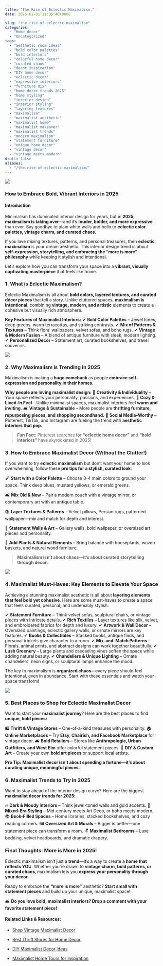 ```yaml
---
title: "The Rise of Eclectic Maximalism:"
date: 2025-02-01T11:35:48+0000

slug: "the-rise-of-eclectic-maximalism"
categories:
  - "Home decor"
  - "Uncategorized"
tags:
  - "aesthetic room ideas"
  - "bold color palettes"
  - "bold interiors"
  - "colorful home decor"
  - "curated chaos"
  - "decor inspiration"
  - "DIY home decor"
  - "eclectic decor"
  - "expressive interiors"
  - "furniture mix"
  - "home decor trends 2025"
  - "home styling"
  - "interior design"
  - "interior styling"
  - "layering textures"
  - "maximalism"
  - "maximalist aesthetic"
  - "maximalist home"
  - "maximalist makeover"
  - "maximalist trends"
  - "modern maximalism"
  - "statement furniture"
  - "unique home decor"
  - "vintage decor"
  - "vintage meets modern"
draft: false
aliases:
  - "/the-rise-of-eclectic-maximalism/"
---
```

![](/Primary-Play-The-Bold-Color-Trend-Transforming-Home-Interiors-2.-Statement-Furniture-Bold-Pieces-that-Pop.webp)

### **How to Embrace Bold, Vibrant Interiors in 2025**

#### **Introduction**

Minimalism has dominated interior design for years, but in **2025, maximalism is taking over**—and it’s **louder, bolder, and more expressive** than ever. Say goodbye to plain white walls and hello to **eclectic color palettes, vintage charm, and curated chaos.**

If you love mixing textures, patterns, and personal treasures, then **eclectic maximalism** is your dream aesthetic. This interior design trend is about **self-expression, storytelling, and embracing the “more is more” philosophy** while keeping it stylish and intentional.

Let’s explore how you can transform your space into a **vibrant, visually captivating masterpiece** that feels like home.

### **1. What is Eclectic Maximalism?**

Eclectic Maximalism is all about **bold colors, layered textures, and curated décor pieces** that tell a story. Unlike cluttered spaces, **maximalism is intentional**, combining **vintage, modern, and artistic** elements to create a cohesive but visually rich atmosphere.

**Key Features of Maximalist Interiors:**
✔ **Bold Color Palettes** – Jewel tones, deep greens, warm terracottas, and striking contrasts.
✔ **Mix of Patterns & Textures** – Think floral wallpapers, velvet sofas, and boho rugs.
✔ **Vintage & Modern Fusion** – A blend of antique furniture with sleek, modern lighting.
✔ **Personalized Decor** – Statement art, curated bookshelves, and travel souvenirs.

![](/DALL·E-2025-02-01-13.18.03-A-grand-maximalist-dining-space-with-ornate-chandeliers-bold-patterned-chairs-and-a-mix-of-rich-hues-and-metallic-accents.webp)

### **2. Why Maximalism is Trending in 2025**

Maximalism is making a **huge comeback** as people **embrace self-expression and personality in their homes.**

**Why people are loving maximalist design:**
🎨 **Creativity & Individuality** – Your space reflects your personality, passions, and experiences.
🏡 **Cozy & Lived-In Feel** – Unlike minimalist spaces, maximalist interiors feel **warm and inviting.**
🛋 **Vintage & Sustainable** – More people are **thrifting furniture, repurposing pieces, and shopping secondhand.**
📱 **Social Media-Worthy** – Pinterest, TikTok, and Instagram are fueling the trend with **aesthetic interiors that pop.**

> **Fun Fact:** Pinterest searches for **“eclectic home decor”** and **“bold interiors”** have skyrocketed in 2025!

### **3. How to Embrace Maximalist Decor (Without the Clutter!)**

If you want to try **eclectic maximalism** but don’t want your home to look overwhelming, follow these **pro tips for a stylish, curated look**:

🖌 **Start with a Color Palette** – Choose 3-4 main colors to ground your space. Think deep blues, mustard yellows, or emerald greens.

🛋 **Mix Old & New** – Pair a modern couch with a vintage mirror, or contemporary art with an antique table.

📚 **Layer Textures & Patterns** – Velvet pillows, Persian rugs, patterned wallpaper—mix and match for depth and interest.

🎨 **Statement Walls & Art** – Gallery walls, bold wallpaper, or oversized art pieces add personality.

🌿 **Add Plants & Natural Elements** – Bring balance with houseplants, woven baskets, and natural wood furniture.

> **Maximalism isn’t about chaos—it’s about curated storytelling through decor.**

![](/DALL·E-2025-02-01-13.19.27-A-stylish-maximalist-bedroom-featuring-lush-fabrics-statement-wall-art-and-a-blend-of-patterns-and-textures.webp)

### **4. Maximalist Must-Haves: Key Elements to Elevate Your Space**

Achieving a stunning maximalist aesthetic is all about **layering elements that feel bold yet cohesive**. Here are some must-haves to create a space that feels curated, personal, and undeniably stylish:

✔ **Statement Furniture** – Think velvet sofas, sculptural chairs, or vintage pieces with intricate details.
✔ **Rich Textiles** – Layer textures like silk, velvet, and embroidered fabrics for depth and luxury.
✔ **Artwork & Wall Decor** – Oversized paintings, eclectic gallery walls, or ornate mirrors are key features.
✔ **Books & Collectibles** – Stacked books, antique finds, and personal trinkets give character to a room.
✔ **Mix-and-Match Patterns** – Florals, animal prints, and abstract designs can work together beautifully.
✔ **Lush Greenery** – Large plants and cascading vines soften the space while adding natural beauty.
✔ **Chandeliers & Unique Lighting** – Ornate chandeliers, neon signs, or sculptural lamps enhance the mood.

The key to maximalism is **organized chaos**—every piece should feel intentional, even in abundance. Start with these essentials and watch your space transform!

![](/DALL·E-2025-02-01-13.18.59-A-cozy-yet-extravagant-reading-nook-with-a-mix-of-vintage-and-modern-furniture-colorful-wallpapers-and-statement-lighting.webp)

### **5. Best Places to Shop for Eclectic Maximalist Decor**

Want to start your **maximalist journey**? Here are the best places to find **unique, bold pieces:**

🛍 **Thrift & Vintage Stores** – One-of-a-kind treasures with personality.
🏠 **Online Marketplaces** – Try **Etsy, Chairish, and Facebook Marketplace** for vintage decor.
🛋 **Bold Retailers** – Stores like **Anthropologie, Urban Outfitters, and West Elm** offer colorful statement pieces.
🌿 **DIY & Custom Art** – Create your own **bold art pieces** or support local artists.

**Pro Tip:** **Maximalist decor isn’t about spending a fortune—it’s about curating unique, meaningful pieces.**

### **6. Maximalist Trends to Try in 2025**

Want to stay ahead of the interior design curve? Here are the biggest **maximalist decor trends for 2025**:

🔥 **Dark & Moody Interiors** – Think jewel-toned walls and gold accents.
🎨 **Mixed-Era Styling** – Mid-century meets Art Deco, or boho meets modern.
📚 **Book-Filled Spaces** – Home libraries, stacked bookshelves, and cozy reading corners.
🖼 **Oversized Art & Murals** – Bigger is better—one statement piece can transform a room.
🪑 **Maximalist Bedrooms** – Luxe bedding, velvet headboards, and dramatic drapery.

### **Final Thoughts: More is More in 2025!**

Eclectic maximalism isn’t just a **trend**—it’s a way to create a **home that reflects YOU.** Whether you’re drawn to **vintage charm, bold patterns, or curated chaos**, maximalism lets you **express your personality through your decor.**

Ready to embrace the **“more is more”** aesthetic? **Start small with statement pieces** and build up your unique, maximalist space!

🛋 **Do you love bold, maximalist interiors? Drop a comment with your favorite statement piece!**

#### **Related Links & Resources**:

- [Shop Vintage Maximalist Decor](https://www.chairish.com/)

- [Best Thrift Stores for Home Decor](https://www.thriftstoreusa.com/)

- [DIY Maximalist Decor Ideas](https://www.etsy.com/)

- [Maximalist Home Tours for Inspiration](https://www.architecturaldigest.com/)
